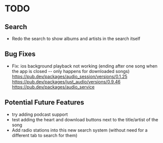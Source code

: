 # TODO

## Search
- Redo the search to show albums and artists in the search itself

## Bug Fixes
- Fix: ios background playback not working (ending after one song when the app is closed -- only happens for downloaded songs) https://pub.dev/packages/audio_session/versions/0.1.25 https://pub.dev/packages/just_audio/versions/0.9.46 https://pub.dev/packages/audio_service

## Potential Future Features
- try adding podcast support
- test adding the heart and download buttons next to the title/artist of the song
- Add radio stations into this new search system (without need for a different tab to search for them)